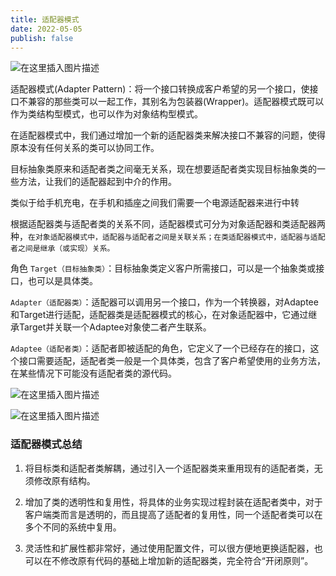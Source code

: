 ```yaml
---
title: 适配器模式
date: 2022-05-05
publish: false
---
```



![在这里插入图片描述](https://img-blog.csdnimg.cn/fde85562f7bc4601a5505833ee6fb0a1.png)

适配器模式(Adapter Pattern)：将一个接口转换成客户希望的另一个接口，使接口不兼容的那些类可以一起工作，其别名为包装器(Wrapper)。适配器模式既可以作为类结构型模式，也可以作为对象结构型模式。

在适配器模式中，我们通过增加一个新的适配器类来解决接口不兼容的问题，使得原本没有任何关系的类可以协同工作。

目标抽象类原来和适配者类之间毫无关系，现在想要适配者类实现目标抽象类的一些方法，让我们的适配器起到中介的作用。

类似于给手机充电，在手机和插座之间我们需要一个电源适配器来进行中转

根据适配器类与适配者类的关系不同，适配器模式可分为对象适配器和类适配器两种，`在对象适配器模式中，适配器与适配者之间是关联关系；在类适配器模式中，适配器与适配者之间是继承（或实现）关系。`


角色
`Target（目标抽象类）`：目标抽象类定义客户所需接口，可以是一个抽象类或接口，也可以是具体类。

`Adapter（适配器类）`：适配器可以调用另一个接口，作为一个转换器，对Adaptee和Target进行适配，适配器类是适配器模式的核心，在对象适配器中，它通过继承Target并关联一个Adaptee对象使二者产生联系。

`Adaptee（适配者类）`：适配者即被适配的角色，它定义了一个已经存在的接口，这个接口需要适配，适配者类一般是一个具体类，包含了客户希望使用的业务方法，在某些情况下可能没有适配者类的源代码。

![在这里插入图片描述](https://img-blog.csdnimg.cn/a088ad3e3c614fd38954a5a64e3352ca.png)

![在这里插入图片描述](https://img-blog.csdnimg.cn/fbcb6d2795d646c4bec04bad56cff092.png)

### 适配器模式总结

1. 将目标类和适配者类解耦，通过引入一个适配器类来重用现有的适配者类，无须修改原有结构。

2. 增加了类的透明性和复用性，将具体的业务实现过程封装在适配者类中，对于客户端类而言是透明的，而且提高了适配者的复用性，同一个适配者类可以在多个不同的系统中复用。

3. 灵活性和扩展性都非常好，通过使用配置文件，可以很方便地更换适配器，也可以在不修改原有代码的基础上增加新的适配器类，完全符合“开闭原则”。
